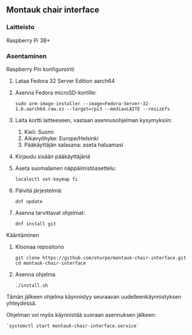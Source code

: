 ## Montauk chair interface

### Laitteisto
Raspberry Pi 3B+

### Asentaminen
Raspberry Pin konfigurointi
1. Lataa Fedora 32 Server Edition aarch64
1. Asenna Fedora microSD-kortille:

    `sudo arm-image-installer --image=Fedora-Server-32-1.6.aarch64.raw.xz --target=rpi3 --media=LAITE --resizefs`

2. Laita kortti laitteeseen, vastaan asennusohjelman kysymyksiin:
    1. Kieli: Suomi
    2. Aikavyöhyke: Europe/Helsinki
    3. Pääkäyttäjän salasana: aseta haluamasi
3. Kirjaudu sisään pääkäyttäjänä
4. Aseta suomalainen näppäimistöasettelu:

    `localectl set-keymap fi`

5. Päivitä järjestelmä:

    `dnf update`

6. Asenna tarvittavat ohjelmat:

   `dnf install git`

Kääntäminen
1. Kloonaa repositorio

    ```
    git clone https://github.com/oturpe/montauk-chair-interface.git
    cd montauk-chair-interface
    ```

2. Asenna ohjelma

    `./install.sh`

Tämän jälkeen ohjelma käynnistyy seuraavan uudelleenkäynnistyksen yhteydessä.

Ohjelman voi myös käynnistää suoraan asennuksen jälkeen:

    `systemctl start montauk-chair-interface.service`
